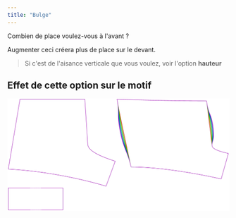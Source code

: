```yaml
---
title: "Bulge"
---
```


Combien de place voulez-vous à l'avant ?

Augmenter ceci créera plus de place sur le devant.

> Si c'est de l'aisance verticale que vous voulez, voir l'option **hauteur**

## Effet de cette option sur le motif

![Cette image montre l'effet de cette option en superposant plusieurs variantes qui ont une valeur différente pour cette option](shin_bulge_sample.svg "Effet de cette option sur le modèle")
